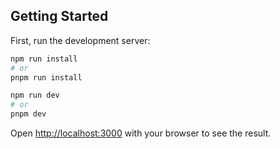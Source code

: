 ## Getting Started

First, run the development server:

```bash
npm run install
# or
pnpm run install
```

```bash
npm run dev
# or
pnpm dev
```

Open [http://localhost:3000](http://localhost:3000) with your browser to see the result.
